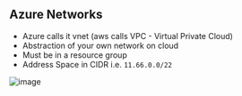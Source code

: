 ## Azure Networks

* Azure calls it vnet (aws calls VPC - Virtual Private Cloud)
* Abstraction of your own network on cloud
* Must be in a resource group
* Address Space in CIDR i.e. `11.66.0.0/22`

![image](https://user-images.githubusercontent.com/13016162/71371133-24de5100-25d6-11ea-9c8a-bffd1b412c62.png)
